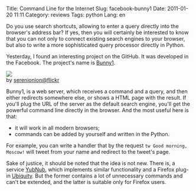 Title: Command Line for the Internet
Slug: facebook-bunny1
Date: 2011-01-20 11:11
Category: reviews
Tags: python
Lang: en

Do you use search shortcuts, allowing to enter a query directly into the browser's address bar? If yes, then you will certainly be interested to know that you can not only to connect existing search engines to your browser, but also to write a more sophisticated query processor directly in Python.

Yesterday, I found an interesting project on the GitHub. It was developed in the Facebook. The project's name is [Bunny1][].

![][Resized]  
by [serenionion@flickr](http://www.flickr.com/photos/opid/256250194/)

Bunny1, is a web server, which receives a command and a query, and then either redirects somewhere else, or shows a HTML page with the result. If you'll plug the URL of the server as the default search engine, you'll get the powerful command line directly in the browser. And the most useful here is that:

* it will work in all modern browsers;
* commands can be added by yourself and written in the Python.

For example, you can write a handler that by the request `tw Good morning, Moscow!` will tweet from your name and redirect to the tweet's page.

Sake of justice, it should be noted that the idea is not new. There is, a service [YubNub][], which implements similar functionality and a Firefox plug-in [Ubiquity][]. But the former contains a lot of unnecessary commands and can't be extended, and the latter is suitable only for Firefox users.

[YubNub]: http://yubnub.org/
[Bunny1]: https://github.com/facebook/bunny1/
[Ubiquity]: https://mozillalabs.com/ubiquity/
[Image]: http://farm1.static.flickr.com/120/256250194_ac05247901_o.jpg
[Resized]: http://resizer.co/?image=http%3A%2F%2Ffarm1.static.flickr.com%2F120%2F256250194_ac05247901_o.jpg&w=600

